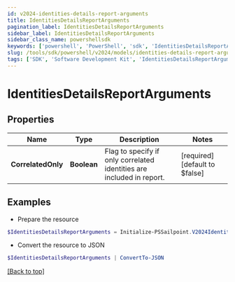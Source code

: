 ```yaml
---
id: v2024-identities-details-report-arguments
title: IdentitiesDetailsReportArguments
pagination_label: IdentitiesDetailsReportArguments
sidebar_label: IdentitiesDetailsReportArguments
sidebar_class_name: powershellsdk
keywords: ['powershell', 'PowerShell', 'sdk', 'IdentitiesDetailsReportArguments', 'V2024IdentitiesDetailsReportArguments'] 
slug: /tools/sdk/powershell/v2024/models/identities-details-report-arguments
tags: ['SDK', 'Software Development Kit', 'IdentitiesDetailsReportArguments', 'V2024IdentitiesDetailsReportArguments']
---
```



# IdentitiesDetailsReportArguments

## Properties

Name | Type | Description | Notes
------------ | ------------- | ------------- | -------------
**CorrelatedOnly** | **Boolean** | Flag to specify if only correlated identities are included in report. | [required][default to $false]

## Examples

- Prepare the resource
```powershell
$IdentitiesDetailsReportArguments = Initialize-PSSailpoint.V2024IdentitiesDetailsReportArguments  -CorrelatedOnly true
```

- Convert the resource to JSON
```powershell
$IdentitiesDetailsReportArguments | ConvertTo-JSON
```


[[Back to top]](#) 

